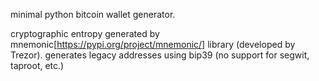 minimal python bitcoin wallet generator. 

cryptographic entropy generated by mnemonic[https://pypi.org/project/mnemonic/] library (developed by Trezor). generates legacy addresses using bip39 (no support for segwit, taproot, etc.)

